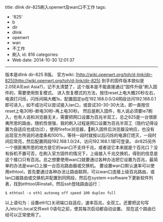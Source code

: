 title: dlink dir-825刷入openwrt及wan口不工作
tags:
  - '825'
  - b
  - dir
  - dlink
  - openwrt
  - wan
  - 不工作
  - 刷入
id: 816
categories:
  - Web
date: 2014-10-30 12:01:37
---

版本是dlink dir-825 B版。
官方wiki:
[http://wiki.openwrt.org/toh/d-link/dir-825](http://wiki.openwrt.org/toh/d-link/dir-825)
到手的固件版本貌似是2.05EA(East Asia?)，记不太清楚了，这个版本是不能直接通过“固件升级”刷入固件的，需要使用恢复模式。
进入恢复模式的方法，按住reset上电大概20秒左右，电源灯闪烁，闪烁间隔大概1s，配置固定ip在192.168.0.0/24网段访问192.168.0.1即可进入，如不成功可以尝试接入lan口，或尝试30-30-30大法，即一直按住reset上电30秒-断电30秒-再上电30秒。
然后是刷入固件，有人说必须要ie7刷入，也有人说和浏览器无关，需要把网口设置为百兆半双工，总之825是一台很匪夷所思的路由，随机性很强，我的刷入过程是网口设置为百兆半双工（隐约记得设置为自适应也成功过），使用firefox浏览器，刷入固件后浏览器没响应，也没有出现官方所说的进度条和100%，等待一段时就按以后闪烁的电源灯熄灭，一段时间后常亮，然后配置网段192.168.1.0/24，访问192.168.1.1即可登录。
dir825另外一个很匪夷所思的地方是它的wan口不支持千兆，或者说它本来就是个百兆口？没有拆机不置可否，在刷入官方固件的情况下，上级接入千兆交换机，得到的信息是这个接口只有百兆。总之想要使用wan口就要通过各种办法把它设置为百兆，最简单的办法是wan口上接一台百兆路由器或交换机。
要设置wan口默认速率可以使用ethtool，首先要通过各种办法让路由联网，可以wan口连接上级百兆路由，或lan口接路由或交换机并配置到同网段，然后在system-&gt;software下更新软件列表，找到ethtool并install，然后ssh登陆路由运行：

	$ ethtool -s eth1 autoneg off speed 100 duplex full

以上语句为：设置eth1口关闭端口自适应，速率百兆，全双工。还要把这句写入/etc/rc.local文件exit 0语句之前，使其每次启动都自动设置。
现在这个路由已经可以正常使用了。